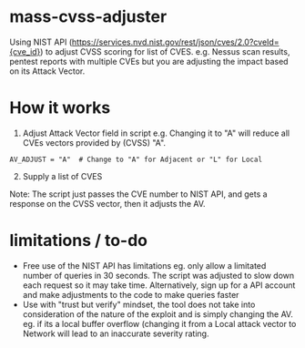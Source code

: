# mass-cvss-adjuster
Using NIST API (https://services.nvd.nist.gov/rest/json/cves/2.0?cveId={cve_id}) to adjust CVSS scoring for list of CVES. e.g. Nessus scan results, pentest reports with multiple CVEs but you are adjusting the impact based on its Attack Vector.


# How it works

1. Adjust Attack Vector field in script e.g. Changing it to "A" will reduce all CVEs vectors provided by (CVSS) "A".

```
AV_ADJUST = "A"  # Change to "A" for Adjacent or "L" for Local
```

2. Supply a list of CVES

Note: The script just passes the CVE number to NIST API, and gets a response on the CVSS vector, then it adjusts the AV. 

# limitations / to-do

- Free use of the NIST API has limitations eg. only allow a limitated number of queries in 30 seconds. The script was adjusted to slow down each request so it may take time. Alternatively, sign up for a API account and make adjustments to the code to make queries faster
- Use with "trust but verify" mindset, the tool does not take into consideration of the nature of the exploit and is simply changing the AV. eg. if its a local buffer overflow (changing it from a Local attack vector to Network will lead to an inaccurate severity rating.

